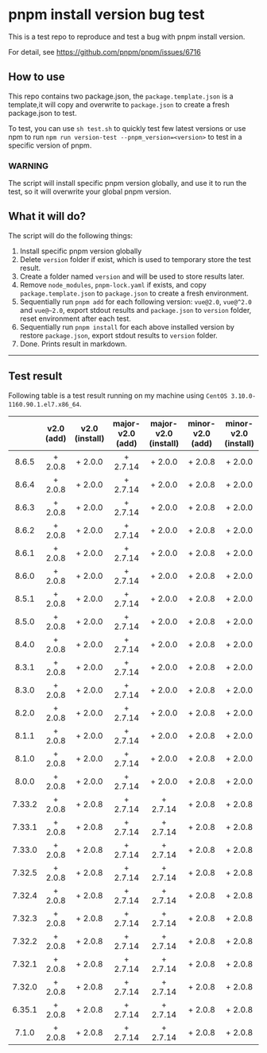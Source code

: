 # pnpm install version bug test

This is a test repo to reproduce and test a bug with pnpm install version.

For detail, see https://github.com/pnpm/pnpm/issues/6716

## How to use

This repo contains two package.json, the `package.template.json` is a template,it will copy and overwrite to `package.json` to create a fresh package.json to test.

To test, you can use `sh test.sh` to quickly test few latest versions or use npm to run `npm run version-test --pnpm_version=<version>` to test in a specific version of pnpm.

### **WARNING**

The script will install specific pnpm version globally, and use it to run the test, so it will overwrite your global pnpm version.

## What it will do?

The script will do the following things:

1. Install specific pnpm version globally
2. Delete `version` folder if exist, which is used to temporary store the test result.
3. Create a folder named `version` and will be used to store results later.
4. Remove `node_modules`, `pnpm-lock.yaml` if exists, and copy `package.template.json` to `package.json` to create a fresh environment.
5. Sequentially run `pnpm add` for each following version: `vue@2.0`, `vue@^2.0` and `vue@~2.0`, export stdout results and `package.json` to `version` folder, reset environment after each test.
6. Sequentially run `pnpm install` for each above installed version by restore `package.json`, export stdout results to `version` folder.
7. Done. Prints result in markdown.

---

## Test result

Following table is a test result running on my machine using `CentOS 3.10.0-1160.90.1.el7.x86_64`.

|        | v2.0 (add) | v2.0 (install) | major-v2.0 (add) | major-v2.0 (install) | minor-v2.0 (add) | minor-v2.0 (install) |
| :----: | :--------: | :------------: | :--------------: | :------------------: | :--------------: | :------------------: |
| 8.6.5  |  + 2.0.8   |    + 2.0.0     |     + 2.7.14     |       + 2.0.0        |     + 2.0.8      |       + 2.0.0        |
| 8.6.4  |  + 2.0.8   |    + 2.0.0     |     + 2.7.14     |       + 2.0.0        |     + 2.0.8      |       + 2.0.0        |
| 8.6.3  |  + 2.0.8   |    + 2.0.0     |     + 2.7.14     |       + 2.0.0        |     + 2.0.8      |       + 2.0.0        |
| 8.6.2  |  + 2.0.8   |    + 2.0.0     |     + 2.7.14     |       + 2.0.0        |     + 2.0.8      |       + 2.0.0        |
| 8.6.1  |  + 2.0.8   |    + 2.0.0     |     + 2.7.14     |       + 2.0.0        |     + 2.0.8      |       + 2.0.0        |
| 8.6.0  |  + 2.0.8   |    + 2.0.0     |     + 2.7.14     |       + 2.0.0        |     + 2.0.8      |       + 2.0.0        |
| 8.5.1  |  + 2.0.8   |    + 2.0.0     |     + 2.7.14     |       + 2.0.0        |     + 2.0.8      |       + 2.0.0        |
| 8.5.0  |  + 2.0.8   |    + 2.0.0     |     + 2.7.14     |       + 2.0.0        |     + 2.0.8      |       + 2.0.0        |
| 8.4.0  |  + 2.0.8   |    + 2.0.0     |     + 2.7.14     |       + 2.0.0        |     + 2.0.8      |       + 2.0.0        |
| 8.3.1  |  + 2.0.8   |    + 2.0.0     |     + 2.7.14     |       + 2.0.0        |     + 2.0.8      |       + 2.0.0        |
| 8.3.0  |  + 2.0.8   |    + 2.0.0     |     + 2.7.14     |       + 2.0.0        |     + 2.0.8      |       + 2.0.0        |
| 8.2.0  |  + 2.0.8   |    + 2.0.0     |     + 2.7.14     |       + 2.0.0        |     + 2.0.8      |       + 2.0.0        |
| 8.1.1  |  + 2.0.8   |    + 2.0.0     |     + 2.7.14     |       + 2.0.0        |     + 2.0.8      |       + 2.0.0        |
| 8.1.0  |  + 2.0.8   |    + 2.0.0     |     + 2.7.14     |       + 2.0.0        |     + 2.0.8      |       + 2.0.0        |
| 8.0.0  |  + 2.0.8   |    + 2.0.0     |     + 2.7.14     |       + 2.0.0        |     + 2.0.8      |       + 2.0.0        |
| 7.33.2 |  + 2.0.8   |    + 2.0.8     |     + 2.7.14     |       + 2.7.14       |     + 2.0.8      |       + 2.0.8        |
| 7.33.1 |  + 2.0.8   |    + 2.0.8     |     + 2.7.14     |       + 2.7.14       |     + 2.0.8      |       + 2.0.8        |
| 7.33.0 |  + 2.0.8   |    + 2.0.8     |     + 2.7.14     |       + 2.7.14       |     + 2.0.8      |       + 2.0.8        |
| 7.32.5 |  + 2.0.8   |    + 2.0.8     |     + 2.7.14     |       + 2.7.14       |     + 2.0.8      |       + 2.0.8        |
| 7.32.4 |  + 2.0.8   |    + 2.0.8     |     + 2.7.14     |       + 2.7.14       |     + 2.0.8      |       + 2.0.8        |
| 7.32.3 |  + 2.0.8   |    + 2.0.8     |     + 2.7.14     |       + 2.7.14       |     + 2.0.8      |       + 2.0.8        |
| 7.32.2 |  + 2.0.8   |    + 2.0.8     |     + 2.7.14     |       + 2.7.14       |     + 2.0.8      |       + 2.0.8        |
| 7.32.1 |  + 2.0.8   |    + 2.0.8     |     + 2.7.14     |       + 2.7.14       |     + 2.0.8      |       + 2.0.8        |
| 7.32.0 |  + 2.0.8   |    + 2.0.8     |     + 2.7.14     |       + 2.7.14       |     + 2.0.8      |       + 2.0.8        |
| 6.35.1 |  + 2.0.8   |    + 2.0.8     |     + 2.7.14     |       + 2.7.14       |     + 2.0.8      |       + 2.0.8        |
| 7.1.0  |  + 2.0.8   |    + 2.0.8     |     + 2.7.14     |       + 2.7.14       |     + 2.0.8      |       + 2.0.8        |
